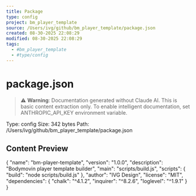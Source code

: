 ```yaml
---
title: Package
type: config
project: bm_player_template
source: /Users/ivg/github/bm_player_template/package.json
created: 08-30-2025 22:08:29
modified: 08-30-2025 22:08:29
tags:
  - #bm_player_template
  - #type/config
---
```


# package.json

> ⚠️ **Warning**: Documentation generated without Claude AI. This is basic content extraction only.
> To enable intelligent documentation, set ANTHROPIC_API_KEY environment variable.

Type: config
Size: 342 bytes
Path: /Users/ivg/github/bm_player_template/package.json

## Content Preview

{
  "name": "bm-player-template",
  "version": "1.0.0",
  "description": "Bodymovin player template builder",
  "main": "scripts/build.js",
  "scripts": {
    "build": "node scripts/build.js"
  },
  "author": "IVG Design",
  "license": "MIT",
  "dependencies": {
    "chalk": "^4.1.2",
    "inquirer": "^8.2.6",
    "loglevel": "^1.9.1"
  }
}